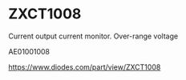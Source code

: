 # ZXCT1008
Current output current monitor. Over-range voltage

AE01001008

https://www.diodes.com/part/view/ZXCT1008